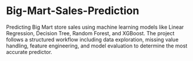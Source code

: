 # Big-Mart-Sales-Prediction
Predicting Big Mart store sales using machine learning models like Linear Regression, Decision Tree, Random Forest, and XGBoost. The project follows a structured workflow including data exploration, missing value handling, feature engineering, and model evaluation to determine the most accurate predictor.
